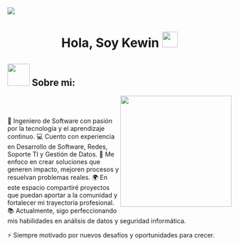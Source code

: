 <!--horizontal divider(gradiant)-->

<img src="https://user-images.githubusercontent.com/73097560/115834477-dbab4500-a447-11eb-908a-139a6edaec5c.gif">

<h1 align="center">Hola, Soy Kewin <img src="https://media.giphy.com/media/hvRJCLFzcasrR4ia7z/giphy.gif" width="35"></h1>

<p align="center">

## <picture><img src = "https://github.com/7oSkaaa/7oSkaaa/blob/main/Images/about_me.gif?raw=true" width = 50px></picture> Sobre mi:

<picture> <img align="right" src="https://github.com/7oSkaaa/7oSkaaa/blob/main/Images/Right_Side.gif?raw=true" width = 250px></picture>

<br><br>

🧠 Ingeniero de Software con pasión por la tecnología y el aprendizaje continuo.
💻 Cuento con experiencia en Desarrollo de Software, Redes, Soporte TI y Gestión de Datos.
🚀 Me enfoco en crear soluciones que generen impacto, mejoren procesos y resuelvan problemas reales.
🌍 En este espacio compartiré proyectos que puedan aportar a la comunidad y fortalecer mi trayectoria profesional.
📚 Actualmente, sigo perfeccionando mis habilidades en análisis de datos y seguridad informática.

⚡ Siempre motivado por nuevos desafíos y oportunidades para crecer.
<br>
